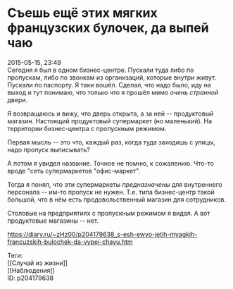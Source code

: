 Съешь ещё этих мягких французских булочек, да выпей чаю
========================================================

   
 2015-05-15, 23:49   
  Сегодня я был в одном бизнес-центре. Пускали туда либо по пропускам, либо по звонкам из организаций, которые внутри живут. Пускали по паспорту. Я таки вошёл. Сделал, что надо было, иду на выход и тут понимаю, что только что я прошёл мимо  *очень странной*  двери.   
   
 Я возвращаюсь и вижу, что дверь открыта, а за ней -- продуктовый магазин. Настоящий продуктовый супермаркет (но маленький). На территории бизнес-центра с пропускным режимом.   
   
 Первая мысль -- это что, каждый раз, когда туда заходишь с улицы, надо пропуск выписывать?   
   
 А потом я увидел название. Точное не помню, к сожалению. Что-то вроде "сеть супермаркетов "офис-маркет".   
   
 Тогда я понял, что эти супермаркеты  *предназначены*  для внутреннего персонала -- им-то пропуск не нужен. Т.е. типа бизнес-центр такой большой, что в нём есть продовольственный магазин для сотрудников.   
   
 Столовые на предприятиях с пропускным режимом я видал. А вот продуктовые магазины -- нет.   
    
 <https://diary.ru/~zHz00/p204179638_s-esh-ewyo-jetih-myagkih-francuzskih-bulochek-da-vypej-chayu.htm>   
   
 Теги:   
 [[Случай из жизни]]   
 [[Наблюдения]]   
 ID: p204179638